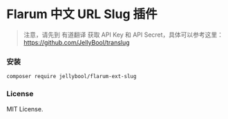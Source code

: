 # Flarum 中文 URL Slug 插件

> 注意，请先到 有道翻译 获取 API Key 和 API Secret，具体可以参考这里：https://github.com/JellyBool/translug

### 安装
```
composer require jellybool/flarum-ext-slug
```

### License

MIT License.